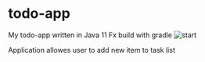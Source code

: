 # todo-app
My todo-app written in Java 11 Fx build with gradle 
![start](https://user-images.githubusercontent.com/48024421/61282478-ab873a80-a7bb-11e9-8eb1-a87f8efa0aa4.PNG)

Application allowes user to add new item to task list
